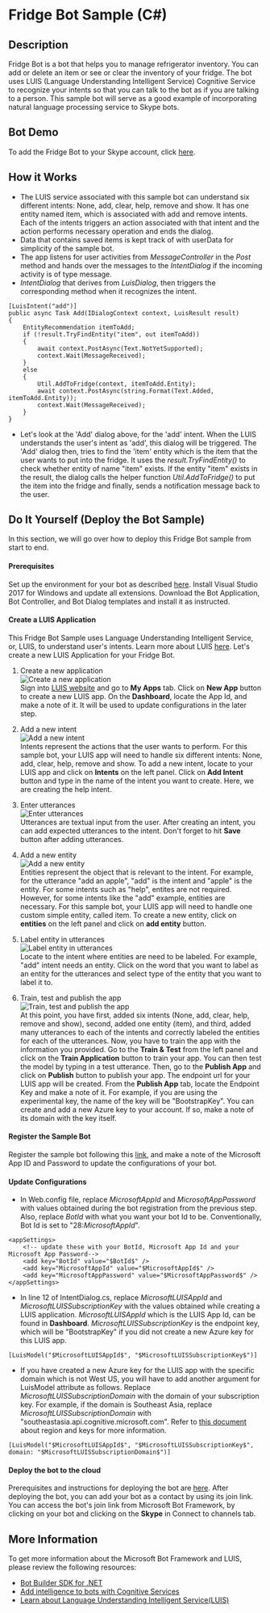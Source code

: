 # Fridge Bot Sample (C#)

## Description
Fridge Bot is a bot that helps you to manage refrigerator inventory. You can add or delete an item or see or clear the inventory of your fridge. The bot uses LUIS (Language Understanding Intelligent Service) Cognitive Service to recognize your intents so that you can talk to the bot as if you are talking to a person. This sample bot will serve as a good example of incorporating natural language processing service to Skype bots.

## Bot Demo
To add the Fridge Bot to your Skype account, click [here](https://join.skype.com/bot/b99fd107-6b43-449c-bdd2-7552190c9978).

## How it Works
- The LUIS service associated with this sample bot can understand six different intents: None, add, clear, help, remove and show. It has one entity named item, which is associated with add and remove intents. Each of the intents triggers an action associated with that intent and the action performs necessary operation and ends the dialog.
- Data that contains saved items is kept track of with userData for simplicity of the sample bot.
- The app listens for user activities from *MessageController* in the *Post* method and hands over the messages to the *IntentDialog* if the incoming activity is of type message.
- *IntentDialog* that derives from *LuisDialog*, then triggers the corresponding method when it recognizes the intent.

```
[LuisIntent("add")]
public async Task Add(IDialogContext context, LuisResult result)
{
    EntityRecommendation itemToAdd;
    if (!result.TryFindEntity("item", out itemToAdd))
    {
        await context.PostAsync(Text.NotYetSupported);
        context.Wait(MessageReceived);
    }
    else
    {
        Util.AddToFridge(context, itemToAdd.Entity);
        await context.PostAsync(string.Format(Text.Added, itemToAdd.Entity));
        context.Wait(MessageReceived);
    }
}
```
- Let's look at the 'Add' dialog above, for the 'add' intent. When the LUIS understands the user's intent as 'add', this dialog will be triggered. The 'Add' dialog then, tries to find the 'item' entity which is the item that the user wants to put into the fridge. It uses the *result.TryFindEntity()* to check whether entity of name "item" exists. If the entity "item" exists in the result, the dialog calls the helper function *Util.AddToFridge()* to put the item into the fridge and finally, sends a notification message back to the user.

## Do It Yourself (Deploy the Bot Sample)
In this section, we will go over how to deploy this Fridge Bot sample from start to end.

#### Prerequisites
Set up the environment for your bot as described [here](https://docs.microsoft.com/en-us/bot-framework/dotnet/bot-builder-dotnet-quickstart). Install Visual Studio 2017 for Windows and update all extensions. Download the Bot Application, Bot Controller, and Bot Dialog templates and install it as instructed.

#### Create a LUIS Application
This Fridge Bot Sample uses Language Understanding Intelligent Service, or, LUIS, to understand user's intents. Learn more about LUIS [here](https://docs.microsoft.com/en-us/azure/cognitive-services/LUIS/Home). Let's create a new LUIS Application for your Fridge Bot.

1. Create a new application <br />
![Create a new application](images/LUIS_create_a_new_app.png) <br />
Sign into [LUIS website](https://www.luis.ai) and go to **My Apps** tab. Click on **New App** button to create a new LUIS app. On the **Dashboard**, locate the App Id, and make a note of it. It will be used to update configurations in the later step.

2. Add a new intent <br />
![Add a new intent](images/LUIS_add_intent.png) <br />
Intents represent the actions that the user wants to perform. For this sample bot, your LUIS app will need to handle six different intents: None, add, clear, help, remove and show. To add a new intent, locate to your LUIS app and click on **Intents** on the left panel. Click on **Add Intent** button and type in the name of the intent you want to create. Here, we are creating the help intent.

3. Enter utterances <br />
![Enter utterances](images/LUIS_add_utterances.png) <br />
Utterances are textual input from the user. After creating an intent, you can add expected utterances to the intent. Don't forget to hit **Save** button after adding utterances.

4. Add a new entity <br />
![Add a new entity](images/LUIS_add_entity.png) <br />
Entities represent the object that is relevant to the intent. For example, for the utterance "add an apple", "add" is the intent and "apple" is the entity. For some intents such as "help", entites are not required. However, for some intents like the "add" example, entities are necessary. For this sample bot, your LUIS app will need to handle one custom simple entity, called item. To create a new entity, click on **entities** on the left panel and click on **add entity** button.

5. Label entity in utterances <br />
![Label entity in utterances](images/LUIS_label_entity.png) <br />
Locate to the intent where entities are need to be labeled. For example, "add" intent needs an entity. Click on the word that you want to label as an entity for the utterances and select type of the entity that you want to label it to.

6. Train, test and publish the app <br />
![Train, test and publish the app](images/LUIS_train_and_test.png) <br />
At this point, you have first, added six intents (None, add, clear, help, remove and show), second, added one entity (item), and third, added many utterances to each of the intents and correctly labeled the entities for each of the utterances. Now, you have to train the app with the information you provided. Go to the **Train & Test** from the left panel and click on the **Train Application** button to train your app. You can then test the model by typing in a test utterance. Then, go to the **Publish App** and click on **Publish** button to publish your app. The endpoint url for your LUIS app will be created. From the **Publish App** tab, locate the Endpoint Key and make a note of it. For example, if you are using the experimental key, the name of the key will be "BootstrapKey". You can create and add a new Azure key to your account. If so, make a note of its domain with the key itself.

#### Register the Sample Bot
Register the sample bot following this [link](https://docs.microsoft.com/en-us/bot-framework/portal-register-bot), and make a note of the Microsoft App ID and Password to update the configurations of your bot.

#### Update Configurations
- In Web.config file, replace $MicrosoftAppId$ and $MicrosoftAppPassword$ with values obtained during the bot registration from the previous step. Also, replace $BotId$ with what you want your bot Id to be. Conventionally, Bot Id is set to "28:$MicrosoftAppId$".
```
<appSettings>
    <!-- update these with your BotId, Microsoft App Id and your Microsoft App Password-->
    <add key="BotId" value="$BotId$" />
    <add key="MicrosoftAppId" value="$MicrosoftAppId$" />
    <add key="MicrosoftAppPassword" value="$MicrosoftAppPassword$" />
</appSettings>
```
- In line 12 of IntentDialog.cs, replace $MicrosoftLUISAppId$ and $MicrosoftLUISSubscriptionKey$ with the values obtained while creating a LUIS application. $MicrosoftLUISAppId$ which is the LUIS App Id, can be found in **Dashboard**. $MicrosoftLUISSubscriptionKey$ is the endpoint key, which will be "BootstrapKey" if you did not create a new Azure key for this LUIS app.
```
[LuisModel("$MicrosoftLUISAppId$", "$MicrosoftLUISSubscriptionKey$")]
```
- If you have created a new Azure key for the LUIS app with the specific domain which is not West US, you will have to add another argument for LuisModel attribute as follows. Replace $MicrosoftLUISSubscriptionDomain$ with the domain of your subscription key. For example, if the domain is Southeast Asia, replace $MicrosoftLUISSubscriptionDomain$ with "southeastasia.api.cognitive.microsoft.com". Refer to [this document](https://docs.microsoft.com/en-us/bot-framework/dotnet/bot-builder-dotnet-luis-dialogs#regions-and-keys) about region and keys for more information.
```
[LuisModel("$MicrosoftLUISAppId$", "$MicrosoftLUISSubscriptionKey$", domain: "$MicrosoftLUISSubscriptionDomain$")]
```

#### Deploy the bot to the cloud
Prerequisites and instructions for deploying the bot are [here](https://docs.microsoft.com/en-us/bot-framework/deploy-bot-overview). After deploying the bot, you can add your bot as a contact by using its join link. You can access the bot's join link from Microsoft Bot Framework, by clicking on your bot and clicking on the **Skype** in Connect to channels tab.


## More Information
To get more information about the Microsoft Bot Framework and LUIS, please review the following resources:
- [Bot Builder SDK for .NET](https://docs.microsoft.com/en-us/bot-framework/dotnet/bot-builder-dotnet-overview)
- [Add intelligence to bots with Cognitive Services](https://docs.microsoft.com/en-us/bot-framework/cognitive-services-bot-intelligence-overview#language-understanding)
- [Learn about Language Understanding Intelligent Service(LUIS)](https://docs.microsoft.com/en-us/bot-framework/cognitive-services-bot-intelligence-overview#language-understanding) <br /> <br />